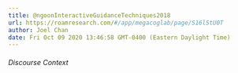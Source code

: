 ```yaml
---
title: @ngoonInteractiveGuidanceTechniques2018
url: https://roamresearch.com/#/app/megacoglab/page/S16lStU0T
author: Joel Chan
date: Fri Oct 09 2020 13:46:58 GMT-0400 (Eastern Daylight Time)
---
```




###### Discourse Context


